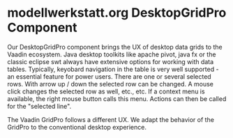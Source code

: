 # modellwerkstatt.org DesktopGridPro Component

Our DesktopGridPro component brings the UX of desktop data grids to the Vaadin ecosystem. Java desktop toolkits like
apache pivot, java fx or the classic eclipse swt always have extensive options for working with data tables. Typically,
keyobard navigation in the table is very well supported - an essential feature for power users. There are one or
several selected rows. With arrow up / down the selected row can be changed. A mouse click changes the selected row as well, etc., etc.
If a context menu is available, the right mouse button calls this menu. Actions can then be called for the "selected line".

The Vaadin GridPro follows a different UX. We adapt the behavior of the GridPro to the conventional desktop experience.
